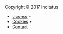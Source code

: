 Copyright &copy; 2017 Incitatus

* [License](license) &bullet;
* [Cookies](cookies) &bullet;
* [Contact](contact)
